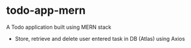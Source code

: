 # todo-app-mern
A Todo application built using MERN stack
  - Store, retrieve and delete user entered task in DB (Atlas) using Axios
